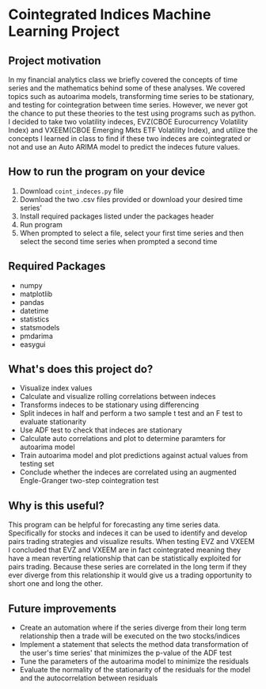 # Cointegrated Indices Machine Learning Project

## Project motivation 
In my financial analytics class we briefly covered the concepts of time series and the mathematics behind some of these analyses. We covered topics such as autoarima models, transforming time series to be stationary, and testing for cointegration between time series. However, we never got the chance to put these theories to the test using programs such as python. I decided to take two volatility indeces, EVZ(CBOE Eurocurrency Volatility Index) and VXEEM(CBOE Emerging Mkts ETF Volatility Index), and utilize the concepts I learned in class to find if these two indeces are cointegrated or not and use an Auto ARIMA model to predict the indeces future values. 

## How to run the program on your device
1. Download `coint_indeces.py` file 
2. Download the two .csv files provided or download your desired time series'
3. Install required packages listed under the packages header
4. Run program
5. When prompted to select a file, select your first time series and then select the second time series when prompted a second time

## Required Packages
- numpy
- matplotlib
- pandas
- datetime
- statistics
- statsmodels
- pmdarima
- easygui


## What's does this project do?
- Visualize index values
- Calculate and visualize rolling correlations between indeces
- Transforms indeces to be stationary using differencing 
- Split indeces in half and perform a two sample t test and an F test to evaluate stationarity 
- Use ADF test to check that indeces are stationary 
- Calculate auto correlations and plot to determine paramters for autoarima model
- Train autoarima model and plot predictions against actual values from testing set 
- Conclude whether the indeces are correlated using an augmented Engle-Granger two-step cointegration test

## Why is this useful?
This program can be helpful for forecasting any time series data. Specifically for stocks and indeces it can be used to identify and develop pairs trading strategies and visualize results. When testing EVZ and VXEEM I concluded that EVZ and VXEEM are in fact cointegrated meaning they have a mean reverting relationship that can be statistically exploited for pairs trading. Because these series are correlated in the long term if they ever diverge from this relationship it would give us a trading opportunity to short one and long the other. 

## Future improvements
- Create an automation where if the series diverge from their long term relationship then a trade will be executed on the two stocks/indices
- Implement a statement that selects the method data transformation of the user's time series' that minimizes the p-value of the ADF test 
- Tune the parameters of the autoarima model to minimize the residuals
- Evaluate the normality of the stationarity of the residuals for the model and the autocorrelation between residuals
